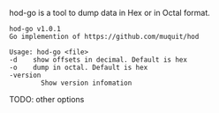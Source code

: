 hod-go is a tool to dump data in Hex or in Octal format. 


    hod-go v1.0.1
    Go implemention of https://github.com/muquit/hod

    Usage: hod-go <file>
    -d    show offsets in decimal. Default is hex
    -o    dump in octal. Default is hex
    -version
            Show version infomation

TODO: other options